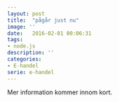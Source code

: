 ```yaml
---
layout: post
title:  "pågår just nu"
image: ''
date:   2016-02-01 00:06:31
tags:
- node.js
description: ''
categories:
- E-handel
serie: e-handel
---
```


Mer information kommer innom kort.


<figure class="foto-legenda">
	<img src="" alt="">
</figure>
